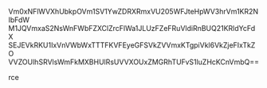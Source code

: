 Vm0xNFlWVXhUbkpOVm1SV1YwZDRXRmxVU205WFJteHpWV3hrVm1KR2NIbFdW
M1JQVmxaS2NsWnFWbFZXClZrcFlWa1JLUzFZeFRuVldiRnBUQ21KRldYcFdX
SEJEVkRKU1IxVnVWbWxTTTFKVFEyeGFSVkZVVmxKTgpiVkl6VkZjeFIxTkZO
VVZOUlhSRVlsWmFkMXBHUlRsUVVXOUxZMGRhTUFvS1luZHcKCnVmbQ==

rce